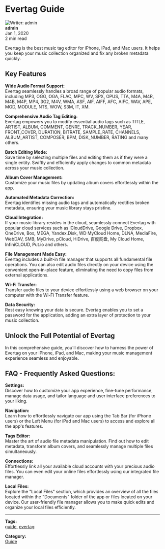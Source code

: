 # Evertag Guide

![Writer: admin](21260c_a693a1db9b5b41199827fb5e97aa89a1%7Emv2.png)  
**admin**  
Jan 1, 2020  
2 min read  

Evertag is the best music tag editor for iPhone, iPad, and Mac users. It helps you keep your music collection organized and fix any broken metadata quickly.

## Key Features

**Wide Audio Format Support:**  
Evertag seamlessly handles a broad range of popular audio formats, including MP3, OGG, OGA, FLAC, MPC, WV, SPX, OPUS, TTA, M4A, M4R, M4B, M4P, MP4, 3G2, M4V, WMA, ASF, AIF, AIFF, AFC, AIFC, WAV, APE, MOD, MODULE, NTS, WOW, S3M, IT, XM.

**Comprehensive Audio Tag Editing:**  
Evertag empowers you to modify essential audio tags such as TITLE, ARTIST, ALBUM, COMMENT, GENRE, TRACK_NUMBER, YEAR, FRONT_COVER, DURATION, BITRATE, SAMPLE_RATE, CHANNELS, ALBUM_ARTIST, COMPOSER, BPM, DISK_NUMBER, RATING and many others.

**Batch Editing Mode:**  
Save time by selecting multiple files and editing them as if they were a single entity. Swiftly and efficiently apply changes to common metadata across your music collection.

**Album Cover Management:**  
Customize your music files by updating album covers effortlessly within the app.

**Automated Metadata Correction:**  
Evertag identifies missing audio tags and automatically rectifies broken metadata, ensuring your music library stays pristine.

**Cloud Integration:**  
If your music library resides in the cloud, seamlessly connect Evertag with popular cloud services such as iCloudDrive, Google Drive, Dropbox, OneDrive, Box, MEGA, Yandex.Disk, WD MyCloud Home, DLNA, MediaFire, WebDAV, SMB, MyDrive, pCloud, HiDrive, 百度网盘, My Cloud Home, InfiniCLOUD, Put.io and others.

**File Management Made Easy:**  
Evertag includes a built-in file manager that supports all fundamental file operations. You can also edit audio files directly on your device using the convenient open-in-place feature, eliminating the need to copy files from external applications.

**Wi-Fi Transfer:**  
Transfer audio files to your device effortlessly using a web browser on your computer with the Wi-Fi Transfer feature.

**Data Security:**  
Rest easy knowing your data is secure. Evertag enables you to set a password for the application, adding an extra layer of protection to your music collection.

## Unlock the Full Potential of Evertag

In this comprehensive guide, you'll discover how to harness the power of Evertag on your iPhone, iPad, and Mac, making your music management experience seamless and enjoyable.

## FAQ - Frequently Asked Questions:

**Settings:**  
Discover how to customize your app experience, fine-tune performance, manage data usage, and tailor language and user interface preferences to your liking.

**Navigation:**  
Learn how to effortlessly navigate our app using the Tab Bar (for iPhone users) or the Left Menu (for iPad and Mac users) to access and explore all the app's features.

**Tags Editor:**  
Master the art of audio file metadata manipulation. Find out how to edit metadata, transform album covers, and seamlessly manage multiple files simultaneously.

**Connections:**  
Effortlessly link all your available cloud accounts with your precious audio files. You can even edit your online files effortlessly using our integrated file manager.

**Local Files:**  
Explore the "Local Files" section, which provides an overview of all the files located within the "Documents" folder of the app or files located on your device. Our user-friendly file manager allows you to make quick edits and organize your local files efficiently.

---

**Tags:**  
[guide](https://www.everappz.com/blog/tags/guide), [evertag](https://www.everappz.com/blog/tags/evertag)

**Category:**  
[Guide](https://www.everappz.com/blog/categories/guide)